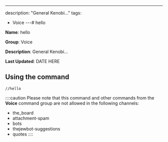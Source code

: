 ---
description: "General Kenobi..."
tags:
  - Voice
---# hello

**Name**: hello

**Group**: Voice

**Description**: General Kenobi...

**Last Updated**: DATE HERE

## Using the command

    //hello

::::caution Please note that this command and other commands from the **Voice** command group are not allowed in the following channels:
- the_board
- attachment-spam
- bots
- thejewbot-suggestions
- quotes
::::